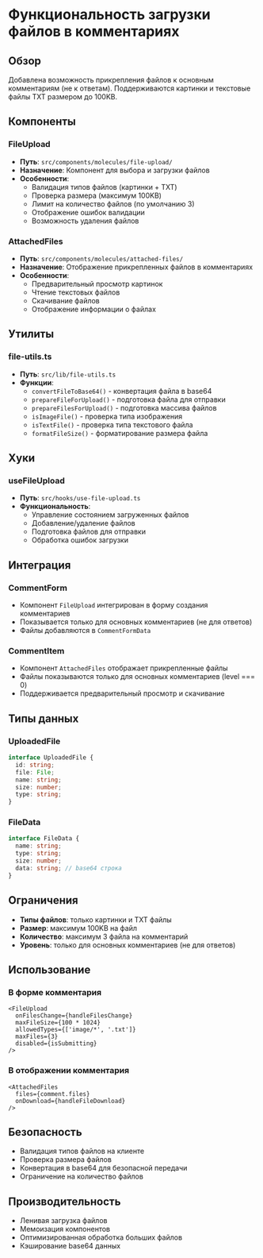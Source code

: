 # Функциональность загрузки файлов в комментариях

## Обзор

Добавлена возможность прикрепления файлов к основным комментариям (не к ответам). Поддерживаются картинки и текстовые файлы TXT размером до 100KB.

## Компоненты

### FileUpload
- **Путь**: `src/components/molecules/file-upload/`
- **Назначение**: Компонент для выбора и загрузки файлов
- **Особенности**:
  - Валидация типов файлов (картинки + TXT)
  - Проверка размера (максимум 100KB)
  - Лимит на количество файлов (по умолчанию 3)
  - Отображение ошибок валидации
  - Возможность удаления файлов

### AttachedFiles
- **Путь**: `src/components/molecules/attached-files/`
- **Назначение**: Отображение прикрепленных файлов в комментариях
- **Особенности**:
  - Предварительный просмотр картинок
  - Чтение текстовых файлов
  - Скачивание файлов
  - Отображение информации о файлах

## Утилиты

### file-utils.ts
- **Путь**: `src/lib/file-utils.ts`
- **Функции**:
  - `convertFileToBase64()` - конвертация файла в base64
  - `prepareFileForUpload()` - подготовка файла для отправки
  - `prepareFilesForUpload()` - подготовка массива файлов
  - `isImageFile()` - проверка типа изображения
  - `isTextFile()` - проверка типа текстового файла
  - `formatFileSize()` - форматирование размера файла

## Хуки

### useFileUpload
- **Путь**: `src/hooks/use-file-upload.ts`
- **Функциональность**:
  - Управление состоянием загруженных файлов
  - Добавление/удаление файлов
  - Подготовка файлов для отправки
  - Обработка ошибок загрузки

## Интеграция

### CommentForm
- Компонент `FileUpload` интегрирован в форму создания комментариев
- Показывается только для основных комментариев (не для ответов)
- Файлы добавляются в `CommentFormData`

### CommentItem
- Компонент `AttachedFiles` отображает прикрепленные файлы
- Файлы показываются только для основных комментариев (level === 0)
- Поддерживается предварительный просмотр и скачивание

## Типы данных

### UploadedFile
```typescript
interface UploadedFile {
  id: string;
  file: File;
  name: string;
  size: number;
  type: string;
}
```

### FileData
```typescript
interface FileData {
  name: string;
  type: string;
  size: number;
  data: string; // base64 строка
}
```

## Ограничения

- **Типы файлов**: только картинки и TXT файлы
- **Размер**: максимум 100KB на файл
- **Количество**: максимум 3 файла на комментарий
- **Уровень**: только для основных комментариев (не для ответов)

## Использование

### В форме комментария
```tsx
<FileUpload
  onFilesChange={handleFilesChange}
  maxFileSize={100 * 1024}
  allowedTypes={['image/*', '.txt']}
  maxFiles={3}
  disabled={isSubmitting}
/>
```

### В отображении комментария
```tsx
<AttachedFiles 
  files={comment.files}
  onDownload={handleFileDownload}
/>
```

## Безопасность

- Валидация типов файлов на клиенте
- Проверка размера файлов
- Конвертация в base64 для безопасной передачи
- Ограничение на количество файлов

## Производительность

- Ленивая загрузка файлов
- Мемоизация компонентов
- Оптимизированная обработка больших файлов
- Кэширование base64 данных
